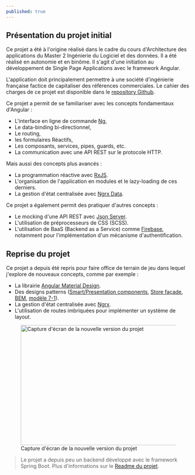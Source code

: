 ```yaml
---
published: true
---
```


## Présentation du projet initial

Ce projet a été à l'origine réalisé dans le cadre du cours d'Architecture des applications du Master 2 Ingénierie du Logiciel et des données. Il a été réalisé en autonomie et en binôme. Il s'agit d'une initiation au développement de Single Page Applications avec le framework Angular.

L'application doit principalement permettre à une société d'ingénierie française factice de capitaliser des références commerciales. Le cahier des charges de ce projet est disponible dans le [repository Github](https://github.com/NicolasDesnoust/XYZ-ANGULAR-STJ-ILD-DESNOUST-LY/blob/master/Cahier-des-charges.pdf).

Ce projet a permit de se familiariser avec les concepts fondamentaux d'Angular&nbsp;:

- L'interface en ligne de commande [Ng](https://angular.io/cli),
- Le data-binding bi-directionnel,
- Le routing,
- les formulaires Réactifs,
- Les composants, services, pipes, guards, etc.
- La communication avec une API REST sur le protocole HTTP.

Mais aussi des concepts plus avancés&nbsp;:

- La programmation réactive avec [RxJS](https://rxjs.dev/).
- L'organisation de l'application en modules et le lazy-loading de ces derniers.
- La gestion d'état centralisée avec [Ngrx Data](https://ngrx.io/guide/data).

Ce projet a également permit des pratiquer d'autres concepts&nbsp;:

- Le mocking d'une API REST avec [Json Server](https://www.npmjs.com/package/json-server).
- L'utilisation de préprocesseurs de CSS (SCSS).
- L'utilisation de BaaS (Backend as a Service) comme [Firebase](https://firebase.google.com/), notamment pour l'implémentation d'un mécanisme d'authentification.

## Reprise du projet

Ce projet a depuis été repris pour faire office de terrain de jeu dans lequel j'explore de nouveaux concepts, comme par exemple&nbsp;:

- La librairie [Angular Material Design](https://material.angular.io/).
- Des designs patterns ([Smart/Presentation components](https://blog.angular-university.io/angular-2-smart-components-vs-presentation-components-whats-the-difference-when-to-use-each-and-why/), [Store façade](https://auth0.com/blog/ngrx-facades-pros-and-cons/), [BEM](https://fr.wikipedia.org/wiki/Feuilles_de_style_en_cascade#BEM), [modèle 7-1](https://openclassrooms.com/fr/courses/6106181-simplifiez-vous-le-css-avec-sass/6599201-utilisez-le-systeme-7-1-pour-une-codebase-plus-simple-a-gerer)).
- La gestion d'état centralisée avec [Ngrx](https://ngrx.io/).
- L'utilisation de routes imbriquées pour implémenter un système de layout.

<div class="is-flex is-justify-content-center">
<figure>
  <img src="/assets/content/projects/xyz-ingenierie_1.png" 
        alt="Capture d'écran de la nouvelle version du projet" width="1000" height="327">
  <figcaption>Capture d'écran de la nouvelle version du projet</figcaption>
</figure>
</div>

> Le projet a depuis peu un backend développé avec le framework Spring Boot. Plus d'informations sur le [Readme du projet](https://github.com/NicolasDesnoust/XYZ-Ingenierie).
